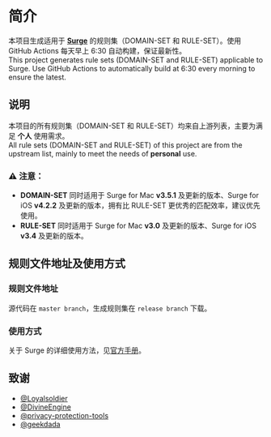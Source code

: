 # 简介

本项目生成适用于 [**Surge**](https://nssurge.com) 的规则集（DOMAIN-SET 和 RULE-SET）。使用 GitHub Actions 每天早上 6:30 自动构建，保证最新性。  
This project generates rule sets (DOMAIN-SET and RULE-SET) applicable to Surge. Use GitHub Actions to automatically build at 6:30 every morning to ensure the latest.

## 说明

本项目的所有规则集（DOMAIN-SET 和 RULE-SET）均来自上游列表，主要为满足 **个人** 使用需求。  
All rule sets (DOMAIN-SET and RULE-SET) of this project are from the upstream list, mainly to meet the needs of **personal** use.

### ⚠️ 注意：

- **DOMAIN-SET** 同时适用于 Surge for Mac **v3.5.1** 及更新的版本、Surge for iOS **v4.2.2** 及更新的版本，拥有比 RULE-SET 更优秀的匹配效率，建议优先使用。
- **RULE-SET** 同时适用于 Surge for Mac **v3.0** 及更新的版本、Surge for iOS **v3.4** 及更新的版本。

## 规则文件地址及使用方式

### 规则文件地址

源代码在 ` master branch `，生成规则集在 ` release branch ` 下载。

### 使用方式

关于 Surge 的详细使用方法，见[官方手册](https://manual.nssurge.com)。

## 致谢

- [@Loyalsoldier](https://github.com/Loyalsoldier/surge-rules)
- [@DivineEngine](https://github.com/DivineEngine/Profiles/tree/master/Surge/Ruleset)
- [@privacy-protection-tools](https://github.com/privacy-protection-tools/anti-AD)
- [@geekdada](https://github.com/geekdada/surge-list)
